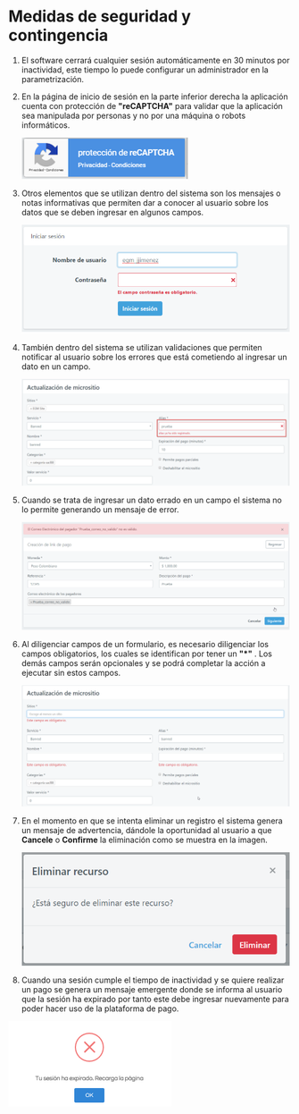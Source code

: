 # Medidas de seguridad y contingencia

1. El software cerrará cualquier sesión automáticamente en 30 minutos por inactividad, este tiempo lo puede configurar un administrador en la parametrización.

2. En la página de inicio de sesión en la parte inferior derecha la aplicación cuenta con protección de **"reCAPTCHA"** para validar que la aplicación sea manipulada por personas y no por una máquina o robots informáticos.

    ![protetion_recaptcha](../../images_folder/general/security_measures/protetion_recaptcha.png)
    
3. Otros elementos que se utilizan dentro del sistema son los mensajes o notas informativas que permiten dar a conocer al usuario sobre los datos que se deben ingresar en algunos campos. 
  
    ![informative_notes](../../images_folder/general/security_measures/informative_notes.png)

4. También dentro del sistema se utilizan validaciones que permiten notificar al usuario sobre los errores que está cometiendo al ingresar un dato en un campo. 

    ![password_validation](../../images_folder/general/security_measures/password_validation.png)

5. Cuando se trata de ingresar un dato errado en un campo el sistema no lo permite generando un mensaje de error.

    ![textfield_validation](../../images_folder/general/security_measures/textfield_validation.png)
  
6. Al diligenciar campos de un formulario, es necesario diligenciar los campos obligatorios, los cuales se identifican por tener un  **"\*"** . Los demás campos serán opcionales y se podrá completar la acción a ejecutar sin estos campos.
  
    ![mandatory_field_error](../../images_folder/general/security_measures/mandatory_fields_error.png)

7. En el momento en que se intenta eliminar un registro el sistema genera un mensaje de advertencia, dándole la oportunidad al usuario a que **Cancele** o **Confirme** la eliminación como se muestra en la imagen.

    ![warning_message](../../images_folder/general/security_measures/warning_message.png)

8. Cuando una sesión cumple el tiempo de inactividad y se quiere realizar un pago se genera un mensaje emergente donde se informa al usuario que la sesión ha expirado por tanto este debe ingresar nuevamente para poder hacer uso de la plataforma de pago.

 ![warning_sesion](../../images_folder/general/security_measures/warning_sesion.png)